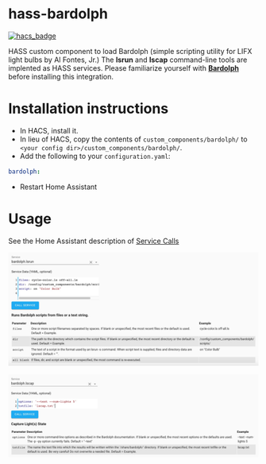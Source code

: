# hass-bardolph
[![hacs_badge](https://img.shields.io/badge/HACS-Default-orange.svg?style=for-the-badge)](https://github.com/custom-components/hacs)

HASS custom component to load Bardolph (simple scripting utility for LIFX light bulbs by Al Fontes, Jr.) The **lsrun** and **lscap** command-line tools are implented as HASS services.
Please familiarize yourself with **[Bardolph](https://bardolph.org)** before installing this integration.

# Installation instructions

- In HACS, install it.
- In lieu of HACS, copy the contents of `custom_components/bardolph/` to `<your config dir>/custom_components/bardolph/`.
- Add the following to your `configuration.yaml`:

```yaml
bardolph:
```
- Restart Home Assistant

# Usage

See the Home Assistant description of [Service Calls](https://www.home-assistant.io/docs/scripts/service-calls/)

![lsrun](https://github.com/JAAlperin/hass-bardolph/blob/master/screenshots/lsrun.jpg)

![lscap](https://github.com/JAAlperin/hass-bardolph/blob/master/screenshots/lscap.jpg)
